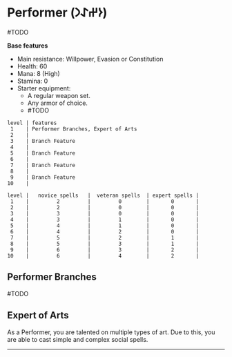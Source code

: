 # Performer (𐰆𐰔𐰀𐰣)
#TODO 

**Base features**
* Main resistance: Willpower, Evasion or Constitution
* Health: 60
* Mana: 8 (High)
* Stamina: 0
* Starter equipment:
    * A regular weapon set.
    * Any armor of choice.
    * #TODO 

```performer_class_features
level | features
 1    | Performer Branches, Expert of Arts
 2    | 
 3    | Branch Feature
 4    | 
 5    | Branch Feature
 6    | 
 7    | Branch Feature
 8    | 
 9    | Branch Feature
10    | 
```

```performer_spell_amount
level |   novice spells   |  veteran spells  | expert spells |
 1    |         2         |         0        |       0       |
 2    |         2         |         0        |       0       |
 3    |         3         |         0        |       0       |
 4    |         3         |         1        |       0       |
 5    |         4         |         1        |       0       |
 6    |         4         |         2        |       0       |
 7    |         5         |         2        |       1       |
 8    |         5         |         3        |       1       |
 9    |         6         |         3        |       2       |
10    |         6         |         4        |       2       |
```

## Performer Branches
#TODO 

## Expert of Arts
As a Performer, you are talented on multiple types of art. Due to this, you are able to cast simple and complex social spells.


---